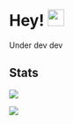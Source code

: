 # Hey! <img src="https://raw.githubusercontent.com/vatsa287/vatsa287/master/assets/Hi.gif?raw=true" width="30px">

<p float='left'>Under dev dev</p>

## Stats

<p align="left">
<img src ="https://github-readme-stats.vercel.app/api?username=Pocco81&show_icons=true&theme=radical">
</p>

<p align="left">
<img src ="https://github-readme-stats.vercel.app/api/top-langs/?username=Pocco81&layout=compact&langs_count=8&theme=radical">
</p>




